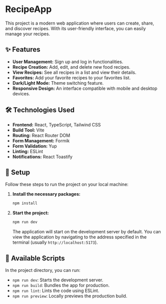 # RecipeApp

This project is a modern web application where users can create, share, and discover recipes. With its user-friendly interface, you can easily manage your recipes.

## ✨ Features

-   **User Management:** Sign up and log in functionalities.
-   **Recipe Creation:** Add, edit, and delete new food recipes.
-   **View Recipes:** See all recipes in a list and view their details.
-   **Favorites:** Add your favorite recipes to your favorites list.
-   **Dark/Light Mode:** Theme switching feature.
-   **Responsive Design:** An interface compatible with mobile and desktop devices.

## 🛠️ Technologies Used

-   **Frontend:** React, TypeScript, Tailwind CSS
-   **Build Tool:** Vite
-   **Routing:** React Router DOM
-   **Form Management:** Formik
-   **Form Validation:** Yup
-   **Linting:** ESLint
-   **Notifications:** React Toastify

## 🚀 Setup

Follow these steps to run the project on your local machine:

1.  **Install the necessary packages:**
    ```bash
    npm install
    ```

2.  **Start the project:**
    ```bash
    npm run dev
    ```
    The application will start on the development server by default. You can view the application by navigating to the address specified in the terminal (usually `http://localhost:5173`).

## 📜 Available Scripts

In the project directory, you can run:

-   `npm run dev`: Starts the development server.
-   `npm run build`: Bundles the app for production.
-   `npm run lint`: Lints the code using ESLint.
-   `npm run preview`: Locally previews the production build.
